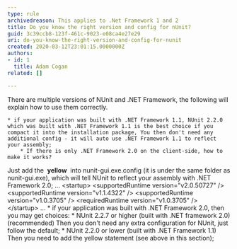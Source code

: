 ```yaml
---
type: rule
archivedreason: This applies to .Net Framework 1 and 2
title: Do you know the right version and config for nUnit?
guid: 3c39ccb8-123f-461c-9023-e08ca4e27e29
uri: do-you-know-the-right-version-and-config-for-nunit
created: 2020-03-12T23:01:15.0000000Z
authors:
- id: 1
  title: Adam Cogan
related: []

---
```


There are multiple versions of NUnit and .NET Framework, the following will explain how to use them correctly.

<!--endintro-->

    * if your application was built with .NET Framework 1.1, NUnit 2.2.0 which was built with .NET Framework 1.1 is the best choice if you compact it into the installation package, You then don't need any additional config - it will auto use .NET Framework 1.1 to reflect your assembly;
        * If there is only .NET Framework 2.0 on the client-side, how to make it works?
Just add the  **yellow**  into nunit-gui.exe.config (it is under the same folder as nunit-gui.exe), which will tell NUnit to reflect your assembly with .NET Framework 2.0;
            ...
&lt;startup&gt;
&lt;supportedRuntime version="v2.0.50727" /&gt;
&lt;supportedRuntime version="v1.1.4322" /&gt;
&lt;supportedRuntime version="v1.0.3705" /&gt;
&lt;requiredRuntime version="v1.0.3705" /&gt;
&lt;/startup&gt;
...
    * if your application was built with .NET Framework 2.0, then you may get choices:
        * NUnit 2.2.7 or higher (built with .NET framework 2.0) (recommended)
Then you don't need any extra configuration for NUnit, just follow the default;
        * NUnit 2.2.0 or lower (built with .NET Framework 1.1)
Then you need to add the yellow statement (see above in this section);
